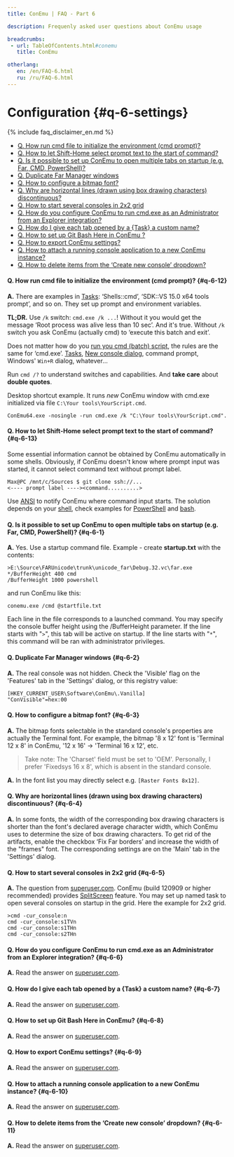 ```yaml
---
title: ConEmu | FAQ - Part 6

description: Frequenly asked user questions about ConEmu usage

breadcrumbs:
 - url: TableOfContents.html#conemu
   title: ConEmu

otherlang:
   en: /en/FAQ-6.html
   ru: /ru/FAQ-6.html
---
```


# Configuration  {#q-6-settings}

{% include faq_disclaimer_en.md %}

* [Q. How run cmd file to initialize the environment (cmd prompt)?](#q-6-12)
* [Q. How to let Shift-Home select prompt text to the start of command?](#q-6-13)
* [Q. Is it possible to set up ConEmu to open multiple tabs on startup (e.g. Far, CMD, PowerShell)?](#q-6-1)
* [Q. Duplicate Far Manager windows](#q-6-2)
* [Q. How to configure a bitmap font?](#q-6-3)
* [Q. Why are horizontal lines (drawn using box drawing characters) discontinuous?](#q-6-4)
* [Q. How to start several consoles in 2x2 grid](#q-6-5)
* [Q. How do you configure ConEmu to run cmd.exe as an Administrator from an Explorer integration?](#q-6-6)
* [Q. How do I give each tab opened by a {Task} a custom name?](#q-6-7)
* [Q. How to set up Git Bash Here in ConEmu ?](#q-6-8)
* [Q. How to export ConEmu settings?](#q-6-9)
* [Q. How to attach a running console application to a new ConEmu instance?](#q-6-10)
* [Q. How to delete items from the ‘Create new console’ dropdown?](#q-6-11)







#### Q. How run cmd file to initialize the environment (cmd prompt)?   {#q-6-12}

**A.** There are examples in [Tasks](Tasks.html): ‘Shells::cmd’,
‘SDK::VS 15.0 x64 tools prompt’, and so on. They set up prompt and environment
variables.

**TL;DR.** Use `/k` switch: `cmd.exe /k ...`! Without it you would
get the message ‘Root process was alive less than 10 sec’. And it's true.
Without `/k` switch you ask ConEmu (actually cmd) to ‘execute this batch and exit’.

Does not matter how do you [run you cmd (batch) script](LaunchNewTab.html),
the rules are the same for ‘cmd.exe’. [Tasks](Tasks.html), [New console dialog](LaunchNewTab.html),
command prompt, Windows' `Win+R` dialog, whatever...

Run `cmd /?` to understand switches and capabilities.
And **take care** about **double quotes**.

Desktop shortcut example. It runs *new* ConEmu window with cmd.exe
initialized via file `C:\Your tools\YourScript.cmd`.

~~~
ConEmu64.exe -nosingle -run cmd.exe /k "C:\Your tools\YourScript.cmd".
~~~




#### Q. How to let Shift-Home select prompt text to the start of command?   {#q-6-13}

Some essential information cannot be obtained by ConEmu automatically in some shells.
Obviously, if ConEmu doesn't know where prompt input was started, it cannot select
command text without prompt label.

~~~
Max@PC /mnt/c/Sources $ git clone ssh://...
<---- prompt label ----><command..........>
~~~

Use [ANSI](AnsiEscapeCodes.html#ConEmu_specific_OSC) to notify ConEmu where command input starts.
The solution depends on your [shell](TerminalVsShell.html), check examples for
[PowerShell](PowershellPrompt.html#prompt) and [bash](ShellWorkDir.html#connector-ps1).




#### Q. Is it possible to set up ConEmu to open multiple tabs on startup (e.g. Far, CMD, PowerShell)?   {#q-6-1}

**A.** Yes. Use a startup command file. Example - create **startup.txt** with the contents:

~~~
>E:\Source\FARUnicode\trunk\unicode_far\Debug.32.vc\far.exe
*/BufferHeight 400 cmd
/BufferHeight 1000 powershell
~~~

and run ConEmu like this:

~~~
conemu.exe /cmd @startfile.txt
~~~

Each line in the file corresponds to a launched command. You may specify the console buffer height using the /BufferHeight parameter. If the line starts with "`>`", this tab will be active on startup. If the line starts with "`*`", this command will be ran with administrator privileges.




#### Q. Duplicate Far Manager windows   {#q-6-2}

**A.** The real console was not hidden. Check the 'Visible' flag on the 'Features' tab in the 'Settings' dialog, or this registry value:

~~~
[HKEY_CURRENT_USER\Software\ConEmu\.Vanilla]
"ConVisible"=hex:00
~~~



#### Q. How to configure a bitmap font?   {#q-6-3}

**A.** The bitmap fonts selectable in the standard console's properties are actually the Terminal font. For example, the bitmap '8 x 12' font is 'Terminal 12 x 8' in ConEmu, '12 x 16' -> 'Terminal 16 x 12', etc.

> Take note: The 'Charset' field must be set to 'OEM'. 
> Personally, I prefer 'Fixedsys 16 x 8', which is absent in the standard console.


**A.** In the font list you may directly select e.g. `[Raster Fonts 8x12]`.




#### Q. Why are horizontal lines (drawn using box drawing characters) discontinuous?   {#q-6-4}

**A.** In some fonts, the width of the corresponding box drawing characters is shorter than the font's declared average character width, which ConEmu uses to determine the size of box drawing characters. To get rid of the artifacts, enable the checkbox ‘Fix Far borders’ and increase the width of the "frames" font. The corresponding settings are on the 'Main' tab in the 'Settings' dialog.




#### Q. How to start several consoles in 2x2 grid   {#q-6-5}

**A.** The question from [superuser.com](http://superuser.com/q/473807/139371). ConEmu (build 120909 or higher recommended) provides [SplitScreen](SplitScreen.html) feature. You may set up named task to open several consoles on startup in the grid. Here the example for 2x2 grid.

~~~
>cmd -cur_console:n
cmd -cur_console:s1TVn
cmd -cur_console:s1THn
cmd -cur_console:s2THn
~~~



#### Q. How do you configure ConEmu to run cmd.exe as an Administrator from an Explorer integration?   {#q-6-6}

**A.** Read the answer on [superuser.com](http://superuser.com/q/470408/139371).




#### Q. How do I give each tab opened by a {Task} a custom name?   {#q-6-7}

**A.** Read the answer on [superuser.com](http://superuser.com/q/459154/139371).




#### Q. How to set up Git Bash Here in ConEmu?   {#q-6-8}

**A.** Read the answer on [superuser.com](http://superuser.com/q/454380/139371).




#### Q. How to export ConEmu settings?   {#q-6-9}

**A.** Read the answer on [superuser.com](http://superuser.com/q/450144/139371).




#### Q. How to attach a running console application to a new ConEmu instance?   {#q-6-10}

**A.** Read the answer on [superuser.com](http://superuser.com/q/445394/139371).




#### Q. How to delete items from the ‘Create new console’ dropdown?   {#q-6-11}

**A.** Read the answer on [superuser.com](http://superuser.com/a/436273/139371).
